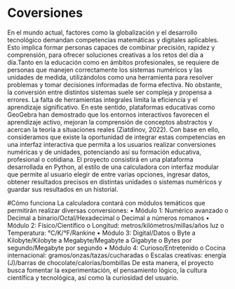 # Coversiones
En el mundo actual, factores como la globalización y el desarrollo tecnológico demandan competencias matemáticas y digitales aplicables. Esto implica formar personas capaces de combinar precisión, rapidez y comprensión, para ofrecer soluciones creativas a los retos del día a día.Tanto en la educación como en ámbitos profesionales, se requiere de personas que manejen correctamente los sistemas numéricos y las unidades de medida, utilizándolos como una herramienta para resolver problemas y tomar decisiones informadas de forma efectiva.
No obstante, la conversión entre distintos sistemas suele ser compleja y propensa a errores. La falta de herramientas integrales limita la eficiencia y el aprendizaje significativo. En este sentido, plataformas educativas como GeoGebra han demostrado que los entornos interactivos favorecen el aprendizaje activo, mejoran la comprensión de conceptos abstractos y acercan la teoría a situaciones reales (Ziatdinov, 2022).
Con base en ello, consideramos que existe la oportunidad de integrar estas competencias en una interfaz interactiva que permita a los usuarios realizar conversiones numéricas y de unidades, potenciando así su formación educativa, profesional o cotidiana. El proyecto consistirá en una plataforma desarrollada en Python, al estilo de una calculadora con interfaz modular que permite al usuario elegir de entre varias opciones, ingresar datos, obtener resultados precisos en distintas unidades o sistemas numéricos y guardar sus resultados en un historial.

#Cómo funciona
La calculadora contará con módulos temáticos que permitirán realizar diversas conversiones:
•	Módulo 1: Numérico avanzado
o	Decimal a binario/Octal/Hexadecimal
o	Decimal a números romanos
•	Módulo 2: Físico/Científico
o	Longitud: metros/kilómetros/millas/años luz
o	Temperatura: °C/K/°F/Rankine
•	Módulo 3: Digital/Datos
o	Byte a Kilobyte/Kilobyte a Megabyte/Megabyte a Gigabyte
o	Bytes por segundo/Megabyte por segundo
•	 Módulo 4: Curioso/Entretenido
o	Cocina internacional: gramos/onzas/tazas/cucharadas
o	Escalas creativas: energía (J)/barras de chocolate/calorías/bombillas
De esta manera, el proyecto busca fomentar la experimentación, el pensamiento lógico, la cultura científica y tecnológica, así como la curiosidad del usuario.
